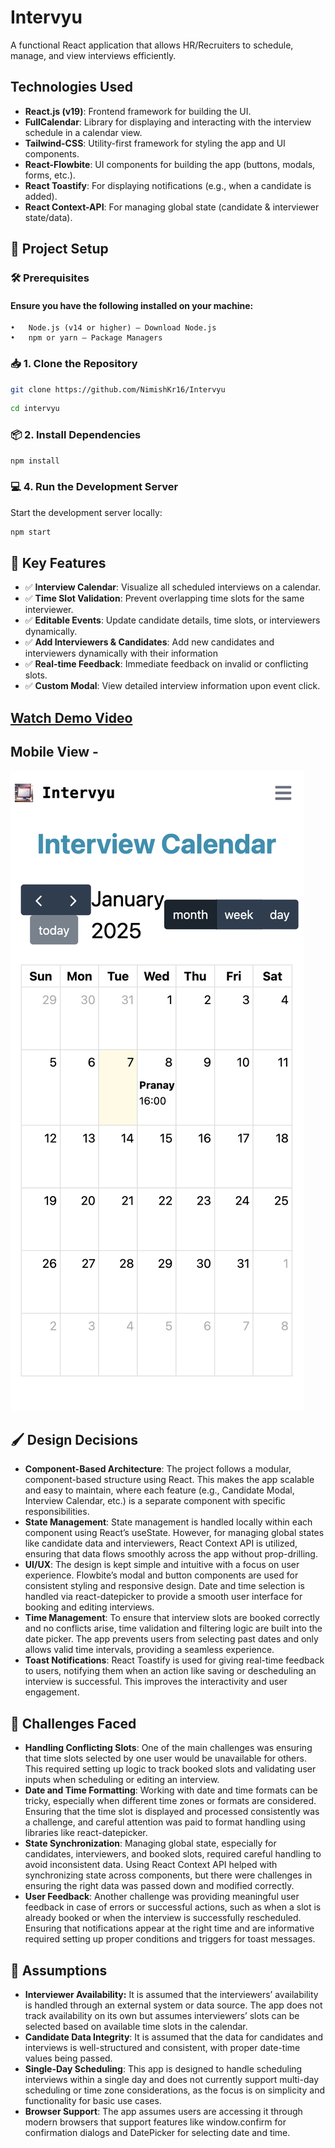 # Intervyu
A functional React application that allows HR/Recruiters to schedule, manage, and view interviews efficiently.


## Technologies Used

- **React.js (v19)**: Frontend framework for building the UI.
- **FullCalendar**: Library for displaying and interacting with the interview schedule in a calendar view.
- **Tailwind-CSS**: Utility-first framework for styling the app and UI components.
- **React-Flowbite**: UI components for building the app (buttons, modals, forms, etc.).
- **React Toastify**: For displaying notifications (e.g., when a candidate is added).
- **React Context-API**: For managing global state (candidate & interviewer state/data).


## 🚀 Project Setup

### 🛠️ Prerequisites

#### Ensure you have the following installed on your machine:
	•	Node.js (v14 or higher) – Download Node.js
	•	npm or yarn – Package Managers

### 📥 1. Clone the Repository

```bash
git clone https://github.com/NimishKr16/Intervyu
```

```bash
cd intervyu
```

### 📦 2. Install Dependencies

```bash
npm install
```

### 💻 4. Run the Development Server

Start the development server locally:

```bash
npm start
```

## 🧠 Key Features

- ✅ **Interview Calendar**: Visualize all scheduled interviews on a calendar.
- ✅ **Time Slot Validation**: Prevent overlapping time slots for the same interviewer.
- ✅ **Editable Events**: Update candidate details, time slots, or interviewers dynamically.
- ✅ **Add Interviewers & Candidates**: Add new candidates and interviewers dynamically with their information
- ✅ **Real-time Feedback**: Immediate feedback on invalid or conflicting slots.
- ✅ **Custom Modal**: View detailed interview information upon event click.

## [Watch Demo Video](DemoVideo.mp4)
## Mobile View -
![Mobile View](MobView.png)

## 🖌️ Design Decisions

-	**Component-Based Architecture**: The project follows a modular, component-based structure using React. This makes the app scalable and easy to maintain, where each feature (e.g., Candidate Modal, Interview Calendar, etc.) is a separate component with specific responsibilities.
-	**State Management**: State management is handled locally within each component using React’s useState. However, for managing global states like candidate data and interviewers, React Context API is utilized, ensuring that data flows smoothly across the app without prop-drilling.
-	**UI/UX**: The design is kept simple and intuitive with a focus on user experience. Flowbite’s modal and button components are used for consistent styling and responsive design. Date and time selection is handled via react-datepicker to provide a smooth user interface for booking and editing interviews.
-	**Time Management**: To ensure that interview slots are booked correctly and no conflicts arise, time validation and filtering logic are built into the date picker. The app prevents users from selecting past dates and only allows valid time intervals, providing a seamless experience.
-	**Toast Notifications**: React Toastify is used for giving real-time feedback to users, notifying them when an action like saving or descheduling an interview is successful. This improves the interactivity and user engagement.

## 🧮 Challenges Faced

 - **Handling Conflicting Slots**: One of the main challenges was ensuring that time slots selected by one user would be unavailable for others. This required setting up logic to track booked slots and validating user inputs when scheduling or editing an interview.
 - **Date and Time Formatting**: Working with date and time formats can be tricky, especially when different time zones or formats are considered. Ensuring that the time slot is displayed and processed consistently was a challenge, and careful attention was paid to format handling using libraries like react-datepicker.
 - **State Synchronization**: Managing global state, especially for candidates, interviewers, and booked slots, required careful handling to avoid inconsistent data. Using React Context API helped with synchronizing state across components, but there were challenges in ensuring the right data was passed down and modified correctly.
 - **User Feedback**: Another challenge was providing meaningful user feedback in case of errors or successful actions, such as when a slot is already booked or when the interview is successfully rescheduled. Ensuring that notifications appear at the right time and are informative required setting up proper conditions and triggers for toast messages.
  
## 📝 Assumptions

- **Interviewer Availability:** It is assumed that the interviewers’ availability is handled through an external system or data source. The app does not track availability on its own but assumes interviewers’ slots can be selected based on available time slots in the calendar.
- **Candidate Data Integrity**: It is assumed that the data for candidates and interviews is well-structured and consistent, with proper date-time values being passed.
- **Single-Day Scheduling**: This app is designed to handle scheduling interviews within a single day and does not currently support multi-day scheduling or time zone considerations, as the focus is on simplicity and functionality for basic use cases.
- **Browser Support**: The app assumes users are accessing it through modern browsers that support features like window.confirm for confirmation dialogs and DatePicker for selecting date and time.
